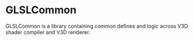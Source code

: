 # GLSLCommon
GLSLCommon is a library containing common defines and logic across V3D shader compiler and V3D renderer.
